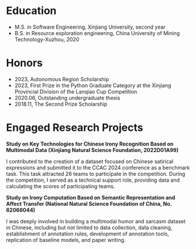# Education

- M.S. in Software Engineering, Xinjiang University, second year
- B.S. in Resource exploration engineering, China University of Mining Technology-Xuzhou, 2020

# Honors

- 2023, Autonomous Region Scholarship
- 2023, First Prize in the Python Graduate Category at the Xinjiang Provincial Division of the Lanqiao Cup Competition
- 2020.06, Outstanding undergraduate thesis
- 2018.11, The Second Prize Scholarship

# Engaged Research Projects

**Study on Key Technologies for Chinese Irony Recognition Based on Multimodal Data (Xinjiang Natural Science Foundation, 2022D01A99)**

I contributed to the creation of a dataset focused on Chinese satirical expressions and submitted it to the CCAC 2024 conference as a benchmark task. This task attracted 26 teams to participate in the competition. During the competition, I served as a technical support role, providing data and calculating the scores of participating teams.

**Study on Irony Computation Based on Semantic Representation and Affect Transfer (National Natural Science Foundation of China, No. 62066044)**

I was deeply involved in building a multimodal humor and sarcasm dataset in Chinese, including but not limited to data collection, data cleaning, establishment of annotation rules, development of annotation tools, replication of baseline models, and paper writing.